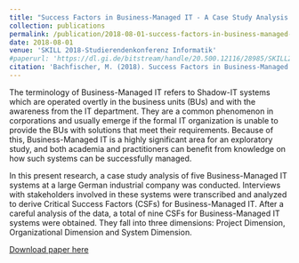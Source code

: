 ```yaml
---
title: "Success Factors in Business-Managed IT - A Case Study Analysis at a Large German Industrial Company"
collection: publications
permalink: /publication/2018-08-01-success-factors-in-business-managed-it
date: 2018-08-01
venue: 'SKILL 2018-Studierendenkonferenz Informatik'
#paperurl: 'https://dl.gi.de/bitstream/handle/20.500.12116/28985/SKILL2018-07.pdf?sequence=1&isAllowed=y'
citation: 'Bachfischer, M. (2018). Success Factors in Business-Managed IT-A Case Study Analysis at a Large German Industrial Company. <i>SKILL 2018-Studierendenkonferenz Informatik</i>.'
---
```


The terminology of Business-Managed IT refers to Shadow-IT systems which are operated overtly in the business units (BUs) and with the awareness from the IT department. They are a common phenomenon in corporations and usually emerge if the formal IT organization is unable to provide the BUs with solutions that meet their requirements. Because of this, Business-Managed IT is a highly significant area for an exploratory study, and both academia and practitioners can benefit from knowledge on how such systems can be successfully managed. 

In this present research, a case study analysis of five Business-Managed IT systems at a large German industrial company was conducted. Interviews with stakeholders involved in these systems were transcribed and analyzed to derive Critical Success Factors (CSFs) for Business-Managed IT. After a careful analysis of the data, a total of nine CSFs for Business-Managed IT systems were obtained. They fall into three dimensions: Project Dimension, Organizational Dimension and System Dimension.

[Download paper here](https://dl.gi.de/bitstream/handle/20.500.12116/28985/SKILL2018-07.pdf?sequence=1&isAllowed=y)